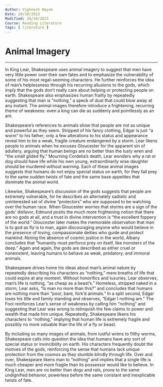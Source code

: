 ```yaml
---
Author: Vighnesh Nayak
Date: 28/10/2023
Modified: 28/10/2023
Course: Reading Literature
tags: [ literature ]
---
```

# Animal Imagery
---
In King Lear, Shakespeare uses animal imagery to suggest that men have very little power over their own fates and to emphasize the vulnerability of some of his most regal-seeming characters. He further reinforces the idea of man’s helplessness through his recurring allusions to the gods, which imply that the gods don’t really care about helping or protecting people on earth. Shakespeare also emphasizes human frailty by repeatedly suggesting that man is “nothing,” a speck of dust that could blow away at any instant. The animal images therefore introduce a frightening, recurring theme of weakness: even a king can die as suddenly and pointlessly as an ant.

Shakespeare’s references to animals show that people are not as unique and powerful as they seem. Stripped of his fancy clothing, Edgar is just “a worm” to his father; only a few alterations to his status and appearance reveal him to be a weak, fragile creature endangered by a storm. Lear likens people to animals when he excuses Gloucester for the apparent sin of adultery, arguing that human beings are no better than the lusty wren and “the small gilded fly.” Mourning Cordelia’s death, Lear wonders why a rat or dog should have life while his own young, extraordinarily wise daughter should be murdered without warning. Each of these animal images suggests that humans do not enjoy special status on earth, for they fall prey to the same sudden twists of fate and the same base appetites that dominate the animal world.

Likewise, Shakespeare’s discussion of the gods suggests that people are extremely vulnerable, for he describes an alternately sadistic and uninterested set of divine “protectors” who are supposed to be watching over the human race. When Gloucester worries that storms are a sign of the gods’ disfavor, Edmund posits the much more frightening notion that there are no gods at all, and a trust in divine intervention is “the excellent foppery of the world.” Gloucester later makes the memorable observation that man is to god as fly is to man, again discouraging anyone who would believe in the presence of loving, compassionate deities who guide and protect mankind. Noting the absence of cosmic justice in the world, Albany concludes that “humanity must perforce prey on itself, like monsters of the deep.” Again and again, the gods are described as either cruel or nonexistent, leaving humans to behave as weak, predatory, and immoral animals.

Shakespeare drives home his ideas about man’s animal nature by repeatedly describing his characters as “nothing,” mere breaths of life that could expire at any moment. Without honorifics and luxuries, Lear observes, man’s life is nothing, “as cheap as a beast’s.” Homeless, stripped naked in a storm, Lear asks, “Is man no more than this?” and concludes that humans are nothing more than “poor, bare, fork’d animals.” In a split second, Edgar loses his title and family standing and observes, “Edgar I nothing am.” The Fool reinforces Lear’s sense of weakness by calling him “nothing” and suggesting that Lear was wrong to relinquish the few claims to power and wealth that made him unique. Repeatedly, Shakespeare likens his characters to “nothing,” implying that human life is extremely fragile and possibly no more valuable than the life of a fly or beast.

By including so many images of animals, from lustful wrens to filthy worms, Shakespeare calls into question the idea that humans have any sort of special status or invincibility on earth. His characters frequently doubt the motives of the gods, reinforcing the sense that humans lack unique protection from the cosmos as they stumble blindly through life. Over and over, Shakespeare likens man to “nothing” and implies that a single life is much cheaper and more fragile than its possessor would like to believe. In King Lear, men are no better than dogs and rats, prone to the same undignified behavior, powerless before the same constant and inexplicable twists of fate.